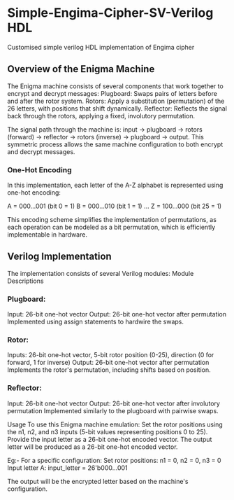 # Simple-Engima-Cipher-SV-Verilog HDL
Customised simple verilog HDL implementation of Engima cipher


## Overview of the Enigma Machine

The Enigma machine consists of several components that work together to encrypt and decrypt messages:
Plugboard: Swaps pairs of letters before and after the rotor system.
Rotors: Apply a substitution (permutation) of the 26 letters, with positions that shift dynamically.
Reflector: Reflects the signal back through the rotors, applying a fixed, involutory permutation.

The signal path through the machine is: input → plugboard → rotors (forward) → reflector → rotors (inverse) → plugboard → output. This symmetric process allows the same machine configuration to both encrypt and decrypt messages.

### One-Hot Encoding
In this implementation, each letter of the A-Z alphabet is represented using one-hot encoding:

A = 000...001 (bit 0 = 1)
B = 000...010 (bit 1 = 1)
...
Z = 100...000 (bit 25 = 1)

This encoding scheme simplifies the implementation of permutations, as each operation can be modeled as a bit permutation, which is efficiently implementable in hardware.

## Verilog Implementation
The implementation consists of several Verilog modules:
Module Descriptions

### Plugboard:
Input: 26-bit one-hot vector
Output: 26-bit one-hot vector after permutation
Implemented using assign statements to hardwire the swaps.

### Rotor:
Inputs: 26-bit one-hot vector, 5-bit rotor position (0-25), direction (0 for forward, 1 for inverse)
Output: 26-bit one-hot vector after permutation
Implements the rotor's permutation, including shifts based on position.

### Reflector:
Input: 26-bit one-hot vector
Output: 26-bit one-hot vector after involutory permutation
Implemented similarly to the plugboard with pairwise swaps.

Usage
To use this Enigma machine emulation:
Set the rotor positions using the n1, n2, and n3 inputs (5-bit values representing positions 0 to 25).
Provide the input letter as a 26-bit one-hot encoded vector.
The output letter will be produced as a 26-bit one-hot encoded vector.

Eg:-
For a specific configuration:
Set rotor positions: n1 = 0, n2 = 0, n3 = 0
Input letter A: input_letter = 26'b000...001

The output will be the encrypted letter based on the machine's configuration.
